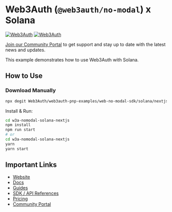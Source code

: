 # Web3Auth (`@web3auth/no-modal`) x Solana

[![Web3Auth](https://img.shields.io/badge/Web3Auth-SDK-blue)](https://web3auth.io/docs/sdk/pnp/web/no-modal)
[![Web3Auth](https://img.shields.io/badge/Web3Auth-Community-cyan)](https://community.web3auth.io)

[Join our Community Portal](https://community.web3auth.io/) to get support and stay up to date with the latest news and updates.

This example demonstrates how to use Web3Auth with Solana.

## How to Use

### Download Manually

```bash
npx degit Web3Auth/web3auth-pnp-examples/web-no-modal-sdk/solana/nextjs-solana-no-modal-example w3a-nomodal-solana-nextjs
```

Install & Run:

```bash
cd w3a-nomodal-solana-nextjs
npm install
npm run start
# or
cd w3a-nomodal-solana-nextjs
yarn
yarn start
```

## Important Links

- [Website](https://web3auth.io)
- [Docs](https://web3auth.io/docs)
- [Guides](https://web3auth.io/docs/content-hub?type=guides)
- [SDK / API References](https://web3auth.io/docs/sdk)
- [Pricing](https://web3auth.io/pricing.html)
- [Community Portal](https://community.web3auth.io)
